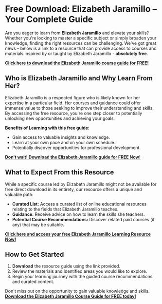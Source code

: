 # Free Download: Elizabeth Jaramillo – Your Complete Guide

Are you eager to learn from **Elizabeth Jaramillo** and elevate your skills? Whether you're looking to master a specific subject or simply broaden your knowledge, finding the right resources can be challenging. We've got great news – below is a link to a resource that can provide access to courses and materials inspired by or taught by Elizabeth Jaramillo - **absolutely free**.

[**Click here to download the Elizabeth Jaramillo course guide for FREE!**](https://udemywork.com/elizabeth-jaramillo)

## Who is Elizabeth Jaramillo and Why Learn From Her?

Elizabeth Jaramillo is a respected figure who is likely known for her expertise in a particular field. Her courses and guidance could offer immense value to those seeking to improve their understanding and skills. By accessing the free resource, you're one step closer to potentially unlocking new opportunities and achieving your goals.

**Benefits of Learning with this free guide:**

*   Gain access to valuable insights and knowledge.
*   Learn at your own pace and on your own schedule.
*   Potentially discover opportunities for professional development.

[**Don't wait! Download the Elizabeth Jaramillo guide for FREE Now!**](https://udemywork.com/elizabeth-jaramillo)

## What to Expect From this Resource

While a specific course led by Elizabeth Jaramillo might not be available for free direct download in its entirety, our resource offers a unique and valuable path:

*   **Curated List:** Access a curated list of online educational resources relating to the fields that Elizabeth Jaramillo teaches.
*   **Guidance:** Receive advice on how to learn the skills she teachers.
*   **Potential Course Recommendations:** Discover related paid courses (if any) that may be suitable.

[**Click here and access your free Elizabeth Jaramillo Learning Resource Now!**](https://udemywork.com/elizabeth-jaramillo)

## How to Get Started

1. **Download** the resource guide using the link provided.
2. Review the materials and identified areas you would like to explore.
3. Begin your learning journey with the guided course recommendations and curated content.

Don't miss out on the opportunity to gain valuable knowledge and skills. **[Download the Elizabeth Jaramillo Course Guide for FREE today!](https://udemywork.com/elizabeth-jaramillo)**

